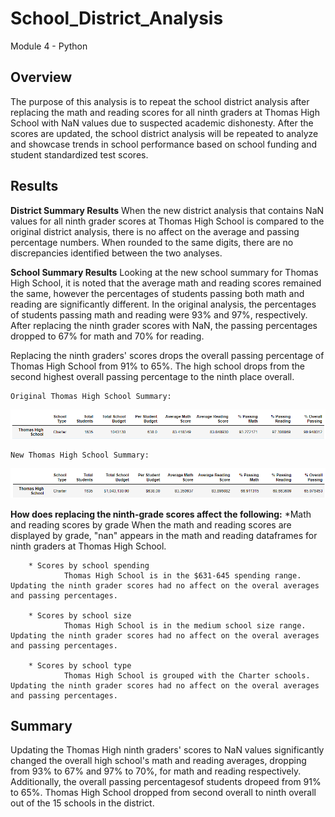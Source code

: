 # School_District_Analysis
Module 4 - Python
## Overview
The purpose of this analysis is to repeat the school district analysis after replacing the math and reading scores for all ninth graders at Thomas High School with NaN values due to suspected academic dishonesty. After the scores are updated, the school district analysis will be repeated to analyze and showcase trends in school performance based on school funding and student standardized test scores. 

## Results

**District Summary Results**
When the new district analysis that contains NaN values for all ninth grader scores at Thomas High School is compared to the original district analysis, there is no affect on the average and passing percentage numbers. When rounded to the same digits, there are no discrepancies identified between the two analyses. 


**School Summary Results**
Looking at the new school summary for Thomas High School, it is noted that the average math and reading scores remained the same, however the percentages of students passing both math and reading are significantly different. In the original analysis, the percentages of students passing math and reading were 93% and 97%, respectively. After replacing the ninth grader scores with NaN, the passing percentages dropped to 67% for math and 70% for reading. 

Replacing the ninth graders' scores drops the overall passing percentage of Thomas High School from 91% to 65%. The high school drops from the second highest overall passing percentage to the ninth place overall.
    
    Original Thomas High School Summary:
![This is an image](https://github.com/lucymccanna/School_District_Analysis/blob/main/Resources/original_school_summary_ThomasHigh.png)
   
    New Thomas High School Summary: 
![This is an image](https://github.com/lucymccanna/School_District_Analysis/blob/main/Resources/new_school_summary_ThomasHigh.png)


   
**How does replacing the ninth-grade scores affect the following:**
*Math and reading scores by grade
When the math and reading scores are displayed by grade, "nan" appears in the math and reading dataframes for ninth graders at Thomas High School.
                
        * Scores by school spending
                Thomas High School is in the $631-645 spending range. Updating the ninth grader scores had no affect on the overal averages and passing percentages.
                
        * Scores by school size
                Thomas High School is in the medium school size range. Updating the ninth grader scores had no affect on the overal averages and passing percentages.
                
        * Scores by school type
                Thomas High School is grouped with the Charter schools. Updating the ninth grader scores had no affect on the overal averages and passing percentages.
                
## Summary

Updating the Thomas High ninth graders' scores to NaN values significantly changed the overall high school's math and reading averages, dropping from 93% to 67% and 97% to 70%, for math and reading respectively. Additionally, the overall passing percentagesof students dropeed from 91% to 65%. Thomas High School dropped from second overall to ninth overall out of the 15 schools in the district. 
